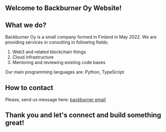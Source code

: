 ## Welcome to Backburner Oy Website!

## What we do?
Backburner Oy is a small company formed in Finland in May 2022. We are providing services in consulting in following fields:
1. Web3 and related blockchain things
2. Cloud infrastructure
3. Mentoring and reviewing existing code bases

Our main programming languages are: Python, TypeScript

## How to contact
Please, send us message here: [backburner email](undertow.oy@gmail.com)

## Thank you and let's connect and build something great!
